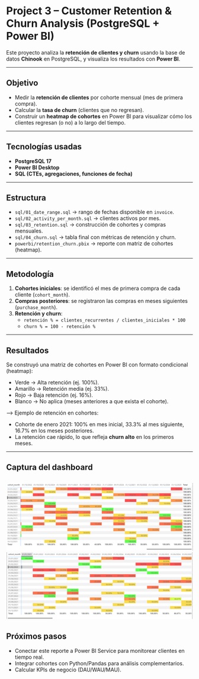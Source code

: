 # Project 3 – Customer Retention & Churn Analysis (PostgreSQL + Power BI)

Este proyecto analiza la **retención de clientes y churn** usando la base de datos **Chinook** en PostgreSQL, y visualiza los resultados con **Power BI**.

---

## Objetivo
- Medir la **retención de clientes** por cohorte mensual (mes de primera compra).
- Calcular la **tasa de churn** (clientes que no regresan).
- Construir un **heatmap de cohortes** en Power BI para visualizar cómo los clientes regresan (o no) a lo largo del tiempo.

---

## Tecnologías usadas
- **PostgreSQL 17**
- **Power BI Desktop**
- **SQL (CTEs, agregaciones, funciones de fecha)**
  
---

## Estructura
- `sql/01_date_range.sql` → rango de fechas disponible en `invoice`.
- `sql/02_activity_per_month.sql` → clientes activos por mes.
- `sql/03_retention.sql` → construcción de cohortes y compras mensuales.
- `sql/04_churn.sql` → tabla final con métricas de retención y churn.
- `powerbi/retention_churn.pbix` → reporte con matriz de cohortes (heatmap).

---

## Metodología
1. **Cohortes iniciales**: se identificó el mes de primera compra de cada cliente (`cohort_month`).  
2. **Compras posteriores**: se registraron las compras en meses siguientes (`purchase_month`).  
3. **Retención y churn**:  
   - `retención % = clientes_recurrentes / clientes_iniciales * 100`  
   - `churn % = 100 - retención %`

---

## Resultados
Se construyó una matriz de cohortes en Power BI con formato condicional (heatmap):

- Verde → Alta retención (ej. 100%).  
- Amarillo → Retención media (ej. 33%).  
- Rojo → Baja retención (ej. 16%).  
- Blanco → No aplica (meses anteriores a que exista el cohorte).  

--> Ejemplo de retención en cohortes:
- Cohorte de enero 2021: 100% en mes inicial, 33.3% al mes siguiente, 16.7% en los meses posteriores.  
- La retención cae rápido, lo que refleja **churn alto** en los primeros meses.  

---

## Captura del dashboard
![Heatmap Retención](images/heatmap_retention.png)
![Heatmap Retención 2](images/heatmap_retention2.png)
---

##  Próximos pasos
- Conectar este reporte a Power BI Service para monitorear clientes en tiempo real.  
- Integrar cohortes con Python/Pandas para análisis complementarios.  
- Calcular KPIs de negocio (DAU/WAU/MAU).